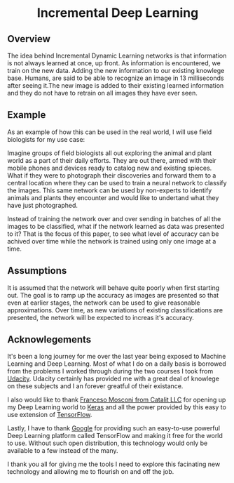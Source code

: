 # <center>Incremental Deep Learning

## Overview

The idea behind Incremental Dynamic Learning networks is that information is not always learned at once, up front. As information is encountered, we train on the new data. Adding the new information to our existing knowlege base. Humans, are said to be able to recognize an image in 13 milliseconds after seeing it.The new image is added to their existing learned information and they do not have to retrain on all images they have ever seen.

## Example

As an example of how this can be used in the real world, I will use field biologists for my use case:

Imagine groups of field biologists all out exploring the animal and plant world as a part of their daily efforts. They are out there, armed with their mobile phones and devices ready to catalog new and existing spieces. What if they were to photograph their discoveries and forward them to a central location where they can be used to train a neural network to classify the images. This same network can be used by non-experts to identify animals and plants they encounter and would like to undertand what they have just photographed.

Instead of training the network over and over sending in batches of all the images to be classified, what if the network learned as data was presented to it? That is the focus of this paper, to see what level of accuracy can be achived over time while the network is trained using only one image at a time.

## Assumptions

It is assumed that the network will behave quite poorly when first starting out. The goal is to ramp up the accuracy as images are presented so that even at earlier stages, the network can be used to give reasonable approximations. Over time, as new variations of existing classifications are presented, the network will be expected to increas it's accuracy.

## Acknowlegements 

It's been a long journey for me over the last year being exposed to Machine Learning and Deep Learning. Most of what I do on a daily basis is borrowed from the problems I worked through during the two courses I took from [Udacity](https://www.udacity.com). Udacity certainly has provided me with a great deal of knowlege on these subjects and I an forever greatful of their existance.

I also would like to thank [Franceso Mosconi from Catalit LLC](https://www.linkedin.com/in/framosconis/) for opening up my Deep Learning world to [Keras](https://keras.io/) and all the power provided by this easy to use extension of [TensorFlow](https://www.tensorflow.org/). 

Lastly, I have to thank [Google](http://www.google.com) for providing such an easy-to-use powerful Deep Learning platform called TensorFlow and making it free for the world to use. Without such open distribution, this technology would only be available to a few instead of the many.

I thank you all for giving me the tools I need to explore this facinating new technology and allowing me to flourish on and off the job. 
